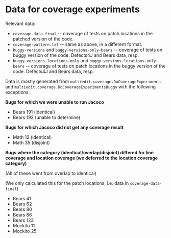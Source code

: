 # Data for coverage experiments

Relevant data:

* `coverage-data-final` 
-- coverage of tests on patch locations in the patched version of the code.
* `coverage-pattern.txt` 
-- same as above, in a different format.
* `buggy-versions` and `buggy-versions-only-bears` 
-- coverage of tests on buggy version of the code. 
Defects4J and Bears data, resp.
* `buggy-versions-locations-only` and `buggy-versions-locations-only-bears` 
-- coverage of tests on patch locations in the buggy version of the code. 
Defects4J and Bears data, resp.


Data is mostly generated from `multiedit.coverage.DoCoverageExperiments` 
and `multiedit.coverage.DoCoverageExperimentsBuggy` with the following exceptions:

**Bugs for which we were unable to run Jacoco**

* Bears 191 (identical)
* Bears 192 (unable to determine)

**Bugs for which Jacoco did not get any coverage result**

* Math 12 (identical)
* Math 35 (disjoint)

**Bugs where the category (identical/overlap/disjoint) 
differed for line coverage and location coverage
(we deferred to the location coverage category)**

(All of these went from overlap to identical)

(We only calculated this for the patch locations; i.e. data in `coverage-data-final`)

* Bears 41 
* Bears 62 
* Bears 80
* Bears 86
* Bears 123
* Mockito 11
* Mockito 25